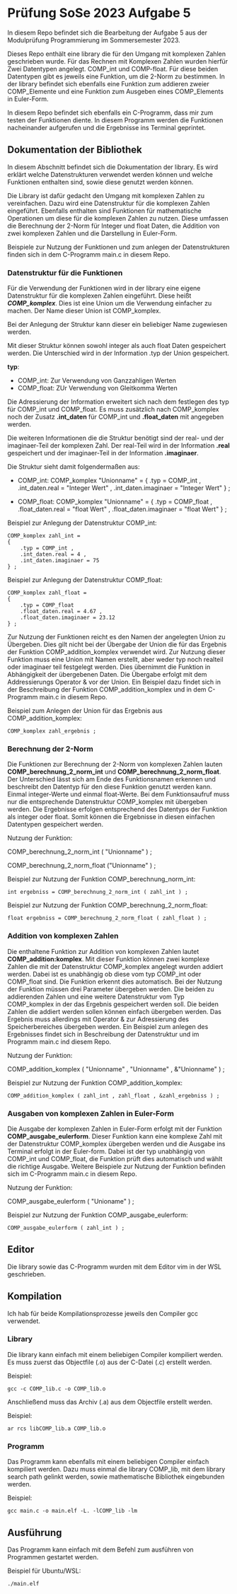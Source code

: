 # Prüfung SoSe 2023 Aufgabe 5
In diesem Repo befindet sich die Bearbeitung der Aufgabe 5 aus der Modulprüfung Programmierung im Sommersemester 2023. 

Dieses Repo enthält eine library die für den Umgang mit komplexen Zahlen geschrieben wurde. Für das Rechnen mit Komplexen Zahlen wurden hierfür Zwei Datentypen angelegt. COMP_int und COMP-float. Für diese beiden Datentypen gibt es jeweils eine Funktion, um die 2-Norm zu bestimmen. In der library befindet sich ebenfalls eine Funktion zum addieren zweier COMP_Elemente und eine Funktion zum Ausgeben eines COMP_Elements in Euler-Form.

In diesem Repo befindet sich ebenfalls ein C-Programm, dass mir zum testen der Funktionen diente. In diesem Programm werden die Funktionen nacheinander aufgerufen und die Ergebnisse ins Terminal geprintet.


## Dokumentation der Bibliothek
In diesem Abschnitt befindet sich die Dokumentation der library. Es wird erklärt welche Datenstrukturen verwendet werden können und welche Funktionen enthalten sind, sowie diese genutzt werden können. 

Die Library ist dafür gedacht den Umgang mit komplexen Zahlen zu vereinfachen. Dazu wird eine Datenstruktur für die komplexen Zahlen eingeführt. Ebenfalls enthalten sind Funktionen für mathematische Operationen um diese für die komplexen Zahlen zu nutzen. Diese umfassen die Berechnung der 2-Norm für Integer und float Daten, die Addition von zwei komplexen Zahlen und die Darstellung in Euler-Form.

Beispiele zur Nutzung der Funktionen und zum anlegen der Datenstrukturen finden sich in dem C-Programm main.c in diesem Repo.

### Datenstruktur für die Funktionen 
Für die Verwendung der Funktionen wird in der library eine eigene Datenstruktur für die komplexen Zahlen eingeführt. Diese heißt ***COMP_komplex***. Dies ist eine Union um die Verwendung einfacher zu machen. Der Name dieser Union ist COMP_komplex.

Bei der Anlegung der Struktur kann dieser ein beliebiger Name zugewiesen werden. 

Mit dieser Struktur können sowohl integer als auch float Daten gespeichert werden. Die Unterschied wird in der Information .typ der Union gespeichert. 

**typ**:
 - COMP_int: Zur Verwendung von Ganzzahligen Werten
 - COMP_float: ZUr Verwendung von Gleitkomma Werten

Die Adressierung der Information erweitert sich nach dem festlegen des typ für COMP_int und COMP_float. Es muss zusätzlich nach COMP_komplex noch der Zusatz **.int_daten** für COMP_int und **.float_daten** mit angegeben werden.

Die weiteren Informationen die die Struktur benötigt sind der real- und der imaginaer-Teil der komplexen Zahl. Der real-Teil wird in der Information **.real** gespeichert und der imaginaer-Teil in der Information **.imaginaer**.

Die Struktur sieht damit folgendermaßen aus:
 - COMP_int:
	COMP_komplex "Unionname" = 
	{
		.typ = COMP_int ,
		.int_daten.real = "Integer Wert" ,
		.int_daten.imaginaer = "Integer Wert"
	} ; 

- COMP_float:
	COMP_komplex "Unionname" =
	{ 
		.typ = COMP_float ,
		.float_daten.real = "float Wert" ,
		.float_daten.imaginaer = "float Wert"
	} ;

Beispiel zur Anlegung der Datenstruktur COMP_int:
```
COMP_komplex zahl_int = 
{
	.typ = COMP_int ,
	.int_daten.real = 4 ,
	.int_daten.imaginaer = 75
} ;
```

Beispiel zur Anlegung der Datenstruktur COMP_float:
```
COMP_komplex zahl_float = 
{
	.typ = COMP_float
	.float_daten.real = 4.67 ,
	.float_daten.imaginaer = 23.12
} ;
```

Zur Nutzung der Funktionen reicht es den Namen der angelegten Union zu Übergeben. Dies gilt nicht bei der Übergabe der Union die für das Ergebnis der Funktion COMP_addition_komplex verwendet wird. Zur Nutzung dieser Funktion muss eine Union mit Namen erstellt, aber weder typ noch realteil oder imaginaer teil festgelegt werden. Dies übernimmt die Funktion in Abhängigkeit der übergebenen Daten. Die Übergabe erfolgt mit dem Addressierungs Operator & vor der Union. Ein Beispiel dazu findet sich in der Beschreibung der Funktion COMP_addition_komplex und in dem C-Programm main.c in diesem Repo.

Beispiel zum Anlegen der Union für das Ergebnis aus COMP_addition_komplex:
```
COMP_komplex zahl_ergebnis ;
```

### Berechnung der 2-Norm 
Die Funktionen zur Berechnung der 2-Norm von komplexen Zahlen lauten **COMP_berechnung_2_norm_int** und **COMP_berechnung_2_norm_float**. Der Unterschied lässt sich am Ende des Funktionsnamen erkennen und beschreibt den Datentyp für den diese Funktion genutzt werden kann. Einmal integer-Werte und einmal float-Werte. Bei dem Funktionsaufruf muss nur die entsprechende Datenstruktur COMP_komplex mit übergeben werden. Die Ergebnisse erfolgen entsprechend des Datentyps der Funktion als integer oder float. Somit können die Ergebnisse in diesen einfachen Datentypen gespeichert werden.

Nutzung der Funktion:

COMP_berechnung_2_norm_int ( "Unionname" ) ;

COMP_berechnung_2_norm_float ("Unionname" ) ;

Beispiel zur Nutzung der Funktion COMP_berechnung_norm_int:
```
int ergebniss = COMP_berechnung_2_norm_int ( zahl_int ) ;
```

Beispiel zur Nutzung der Funktion COMP_berechnung_2_norm_float:
```
float ergebniss = COMP_berechnung_2_norm_float ( zahl_float ) ;
```

### Addition von komplexen Zahlen
Die enthaltene Funktion zur Addition von komplexen Zahlen lautet **COMP_addition:komplex**. Mit dieser Funktion können zwei komplexe Zahlen die mit der Datenstruktur COMP_komplex angelegt wurden addiert werden. Dabei ist es unabhängig ob diese vom typ COMP_int oder COMP_float sind. Die Funktion erkennt dies automatisch. 
Bei der Nutzung der Funktion müssen drei Parameter übergeben werden. Die beiden zu addierenden Zahlen und eine weitere Datenstruktur vom Typ COMP_komplex in der das Ergebnis gespeichert werden soll. Die beiden Zahlen die addiert werden sollen können einfach übergeben werden. Das Ergebnis muss allerdings mit Operator & zur Adressierung des Speicherbereiches übergeben werden. Ein Beispiel zum anlegen des Ergebnisses findet sich in Beschreibung der Datenstruktur und im Programm main.c ind diesem Repo.

Nutzung der Funktion:

COMP_addition_komplex ( "Unionname" , "Unionname" , &"Unionname" ) ;

Beispiel zur Nutzung der Funktion COMP_addition_komplex:
```
COMP_addition_komplex ( zahl_int , zahl_float , &zahl_ergebniss ) ;
```

### Ausgaben von komplexen Zahlen in Euler-Form
Die Ausgabe der komplexen Zahlen in Euler-Form erfolgt mit der Funktion **COMP_ausgabe_eulerform**. Dieser Funktion kann eine komplexe Zahl mit der Datenstruktur COMP_komplex übergeben werden und die Ausgabe ins Terminal erfolgt in der Euler-form. Dabei ist der typ unabhängig von COMP_int und COMP_float, die Funktion prüft dies automatisch und wählt die richtige Ausgabe.
Weitere Beispiele zur Nutzung der Funktion befinden sich im C-Programm main.c in diesem Repo.

Nutzung der Funktion:

COMP_ausgabe_eulerform ( "Unioname" ) ;

Beispiel zur Nutzung der Funktion COMP_ausgabe_eulerform:
```
COMP_ausgabe_eulerform ( zahl_int ) ;
```

## Editor 
Die library sowie das C-Programm wurden mit dem Editor vim in der WSL geschrieben.

## Kompilation
Ich hab für beide Kompilationsprozesse jeweils den Compiler gcc verwendet.

### Library 
Die library kann einfach mit einem beliebigen Compiler kompiliert werden. Es muss zuerst das Objectfile (.o) aus der C-Datei (.c) erstellt werden. 

Beispiel: 
```
gcc -c COMP_lib.c -o COMP_lib.o
```
Anschließend muss das Archiv (.a) aus dem Objectfile erstellt werden.

Beispiel:
```
ar rcs libCOMP_lib.a COMP_lib.o
```

### Programm
Das Programm kann ebenfalls mit einem beliebigen Compiler einfach kompiliert werden. Dazu muss einmal die library COMP_lib, mit dem library search path gelinkt werden, sowie mathematische Bibliothek eingebunden werden.

Beispiel:
```
gcc main.c -o main.elf -L. -lCOMP_lib -lm
```

## Ausführung 
Das Programm kann einfach mit dem Befehl zum ausführen von Programmen gestartet werden.

Beispiel für Ubuntu/WSL:
```
./main.elf
```
